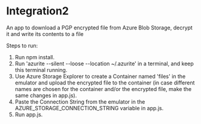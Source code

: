 # Integration2
An app to download a PGP encrypted file from Azure Blob Storage, decrypt it and write its contents to a file

Steps to run:

1) Run npm install.
2) Run 'azurite --silent --loose --location ~/.azurite' in a terminal, and keep this terminal running.
3) Use Azure Storage Explorer to create a Container named 'files' in the emulator and upload the encrypted file to the container (in case different names are chosen for the container and/or the encrypted file, make the same changes in app.js).
4) Paste the Connection String from the emulator in the AZURE_STORAGE_CONNECTION_STRING variable in app.js.
5) Run app.js.
